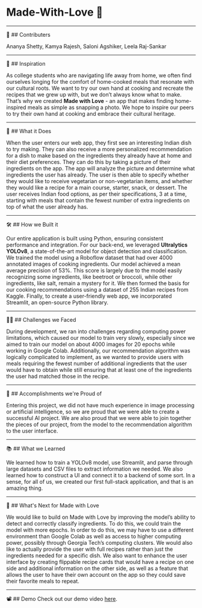 # Made-With-Love 🪷

***

🤝 ## Contributers

Ananya Shetty, Kamya Rajesh, Saloni Agshiker, Leela Raj-Sankar

***

🚀 ## Inspiration

As college students who are navigating life away from home, we often find ourselves longing for the comfort of home-cooked meals that resonate with our cultural roots. We want to try our own hand at cooking and recreate the recipes that we grew up with, but we don’t always know what to make. That’s why we created **Made with Love** - an app that makes finding home-inspired meals as simple as snapping a photo. We hope to inspire our peers to try their own hand at cooking and embrace their cultural heritage. 

***

🎯 ## What it Does

When the user enters our web app, they first see an interesting Indian dish to try making. They can also receive a more personalized recommendation for a dish to make based on the ingredients they already have at home and their diet preferences. They can do this by taking a picture of their ingredients on the app. The app will analyze the picture and determine what ingredients the user has already. The user is then able to specify whether they would like to receive vegetarian or non-vegetarian items, and whether they would like a recipe for a main course, starter, snack, or dessert. The user receives Indian food options, as per their specifications, 3 at a time, starting with meals that contain the fewest number of extra ingredients on top of what the user already has. 

***

🛠 ## How we Built it

Our entire application is built using Python, ensuring consistent performance and integration. For our back-end, we leveraged **Ultralytics YOLOv8**, a state-of-the-art model for object detection and classification. We trained the model using a Roboflow dataset that had over 4000 annotated images of cooking ingredients. Our model achieved a mean average precision of 53%. This score is largely due to the model easily recognizing some ingredients, like beetroot or broccoli, while other ingredients, like salt, remain a mystery for it. We then formed the basis for our cooking recommendations using a dataset of 255 Indian recipes from Kaggle. Finally, to create a user-friendly web app, we incorporated Streamlit, an open-source Python library.

***

🧗‍♂️ ## Challenges we Faced

During development, we ran into challenges regarding computing power limitations, which caused our model to train very slowly, especially since we aimed to train our model on about 4000 images for 20 epochs while working in Google Colab. Additionally, our recommendation algorithm was logically complicated to implement, as we wanted to provide users with meals requiring the fewest number of additional ingredients that the user would have to obtain while still ensuring that at least one of the ingredients the user had matched those in the recipe.

***

🎉 ## Accomplishments we're Proud of

Entering this project, we did not have much experience in image processing or artificial intelligence, so we are proud that we were able to create a successful AI project. We are also proud that we were able to join together the pieces of our project, from the model to the recommendation algorithm to the user interface.

***

📚 ## What we Learned

We learned how to train a YOLOv8 model, use Streamlit, and parse through large datasets and CSV files to extract information we needed. We also learned how to construct a UI and connect it to a backend of some sort. In a sense, for all of us, we created our first full-stack application, and that is an amazing thing.

***

🔮 ## What's Next for Made with Love

We would like to build on Made with Love by improving the model’s ability to detect and correctly classify ingredients. To do this, we could train the model with more epochs. In order to do this, we may have to use a different environment than Google Colab as well as access to higher computing power, possibly through Georgia Tech’s computing clusters. We would also like to actually provide the user with full recipes rather than just the ingredients needed for a specific dish. We also want to enhance the user interface by creating flippable recipe cards that would have a recipe on one side and additional information on the other side, as well as a feature that allows the user to have their own account on the app so they could save their favorite meals to repeat.

***

📽 ## Demo
Check out our demo video [here](https://www.youtube.com/watch?v=JQbAtLq_ZXw).
